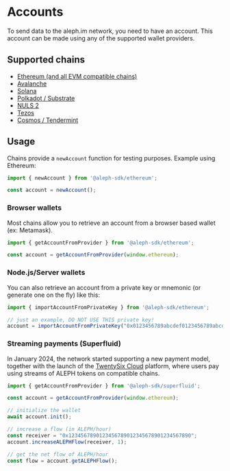 # Accounts

To send data to the aleph.im network, you need to have an account.
This account can be made using any of the supported wallet providers.

## Supported chains
- [Ethereum (and all EVM compatible chains)](https://npmjs.com/package/@aleph-sdk/ethereum)
- [Avalanche](https://npmjs.com/package/@aleph-sdk/avalanche)
- [Solana](https://npmjs.com/package/@aleph-sdk/solana)
- [Polkadot / Substrate](https://npmjs.com/package/@aleph-sdk/substrate)
- [NULS 2](https://npmjs.com/package/@aleph-sdk/nuls2)
- [Tezos](https://npmjs.com/package/@aleph-sdk/tezos)
- [Cosmos / Tendermint](https://npmjs.com/package/@aleph-sdk/cosmos)

## Usage

Chains provide a `newAccount` function for testing purposes. Example using Ethereum:

```typescript
import { newAccount } from '@aleph-sdk/ethereum';

const account = newAccount();
```

### Browser wallets
Most chains allow you to retrieve an account from a browser based wallet (ex: Metamask).

```typescript
import { getAccountFromProvider } from '@aleph-sdk/ethereum';

const account = getAccountFromProvider(window.ethereum);
```

### Node.js/Server wallets
You can also retrieve an account from a private key or mnemonic (or generate one on the fly) like this:

```typescript
import { importAccountFromPrivateKey } from '@aleph-sdk/ethereum';

// just an example, DO NOT USE THIS private key!
account = importAccountFromPrivateKey("0x0123456789abcdef0123456789abcdef0123456789abcdef0123456789abcdef0");
```

### Streaming payments (Superfluid)

In January 2024, the network started supporting a new payment model, together with the launch of the [TwentySix Cloud](https://www.twentysix.cloud/) platform, where users pay using streams of ALEPH tokens on compatible chains.

```typescript
import { getAccountFromProvider } from '@aleph-sdk/superfluid';

const account = getAccountFromProvider(window.ethereum);

// initialize the wallet
await account.init();

// increase a flow (in ALEPH/hour)
const receiver = "0x1234567890123456789012345678901234567890";
account.increaseALEPHFlow(receiver, 1);

// get the net flow of ALEPH/hour
const flow = account.getALEPHFlow();
```